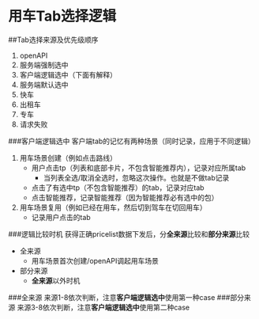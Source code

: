 # 用车Tab选择逻辑

##Tab选择来源及优先级顺序
1. openAPI 
2. 服务端强制选中
3. 客户端逻辑选中（下面有解释）
4. 服务端默认选中 
5. 快车 
6. 出租车 
7. 专车 
8. 请求失败

###客户端逻辑选中
客户端tab的记忆有两种场景（同时记录，应用于不同逻辑）
1. 用车场景创建（例如点击路线）
    - 用户点击tp（列表和底部卡片，不包含智能推荐内），记录对应所属tab
        - 当列表全选/取消全选时，忽略这次操作。也就是不做tab记录
    - 点击了有选中tp（不包含智能推荐）的tab，记录对应tab
    - 点击智能推荐，记录智能推荐（因为智能推荐必有选中的包）
2. 用车场景复用（例如已经在用车，然后切到驾车在切回用车）
    - 记录用户点击的tab
    
###逻辑比较时机
获得正确pricelist数据下发后，分**全来源**比较和**部分来源**比较
- 全来源
    - 用车场景首次创建/openAPI调起用车场景
- 部分来源
    - **全来源**以外时机

###全来源
来源1-8依次判断，注意**客户端逻辑选中**使用第一种case
###部分来源
来源3-8依次判断，注意**客户端逻辑选中**使用第二种case

    


